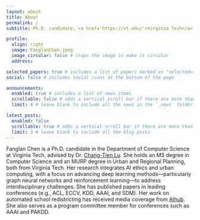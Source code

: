 ```yaml
---
layout: about
title: About
permalink: /
subtitle: Ph.D. candidate, <a href='https://vt.edu/'>Virginia Tech</a>.

profile:
  align: right
  image: FanglanChen.jpeg
  image_circular: false # crops the image to make it circular
  address:

selected_papers: true # includes a list of papers marked as "selected={true}"
social: false # includes social icons at the bottom of the page

announcements:
  enabled: true # includes a list of news items
  scrollable: false # adds a vertical scroll bar if there are more than 3 news items
  limit: 4 # leave blank to include all the news in the `_news` folder

latest_posts:
  enabled: false
  scrollable: true # adds a vertical scroll bar if there are more than 3 new posts items
  limit: 3 # leave blank to include all the blog posts
---
```


Fanglan Chen is a Ph.D. candidate in the Department of Computer Science at Virginia Tech, advised by Dr. [Chang-Tien Lu](https://people.cs.vt.edu/~clu/). She holds an MS degree in Computer Science and an MURP degree in Urban and Regional Planning, both from Virginia Tech. Her research integrates AI ethics and urban computing, with a focus on advancing deep learning methods—particularly graph neural networks and reinforcement learning—to address interdisciplinary challenges. She has published papers in leading conferences (e.g., ACL, ECCV, KDD, AAAI, and SDM). Her work on automated school redistricting has received media coverage from [AIhub](https://aihub.org/2023/05/02/interview-with-fanglan-chen-exploring-tradeoffs-in-automated-school-redistricting/). She also serves as a program committee member for conferences such as AAAI and PAKDD.
